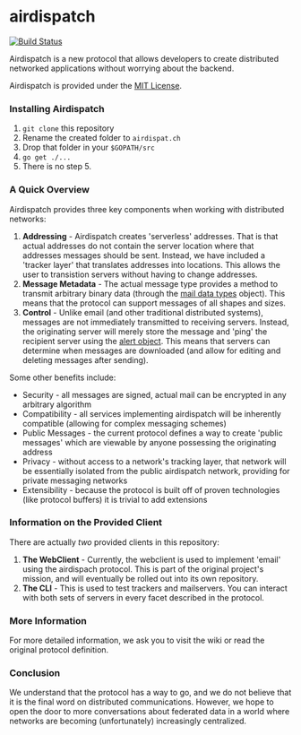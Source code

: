 airdispatch
============

[![Build Status](https://drone.io/github.com/huntaub/airdispatch-protocol/status.png)](https://drone.io/github.com/huntaub/airdispatch-protocol/latest)

Airdispatch is a new protocol that allows developers to create distributed networked applications without worrying about the backend.

Airdispatch is provided under the [MIT License](https://github.com/huntaub/airdispatch-protocol/blob/master/LICENSE).

### Installing Airdispatch
  1. `git clone` this repository
  2. Rename the created folder to `airdispat.ch`
  3. Drop that folder in your `$GOPATH/src`
  4. `go get ./...`
  5. There is no step 5.

### A Quick Overview
Airdispatch provides three key components when working with distributed networks:

  1. **Addressing** - Airdispatch creates 'serverless' addresses. That is that actual addresses do not contain the server location where that addresses messages should be sent. Instead, we have included a 'tracker layer' that translates addresses into locations. This allows the user to transistion servers without having to change addresses.
  2. **Message Metadata** - The actual message type provides a method to transmit arbitrary binary data (through the [mail data types](https://github.com/huntaub/airdispatch-protocol/blob/master/airdispatch/Message.proto#L91) object). This means that the protocol can support messages of all shapes and sizes.
  3. **Control** - Unlike email (and other traditional distributed systems), messages are not immediately transmitted to receiving servers. Instead, the originating server will merely store the message and 'ping' the recipient server using the [alert object](https://github.com/huntaub/airdispatch-protocol/blob/master/airdispatch/Message.proto#L56). This means that servers can determine when messages are downloaded (and allow for editing and deleting messages after sending).

Some other benefits include:
  - Security - all messages are signed, actual mail can be encrypted in any arbitrary algorithm
  - Compatibility - all services implementing airdispatch will be inherently compatible (allowing for complex messaging schemes)
  - Public Messages - the current protocol defines a way to create 'public messages' which are viewable by anyone possessing the originating address
  - Privacy - without access to a network's tracking layer, that network will be essentially isolated from the public airdispatch network, providing for private messaging networks
  - Extensibility - because the protocol is built off of proven technologies (like protocol buffers) it is trivial to add extensions

### Information on the Provided Client
There are actually *two* provided clients in this repository:

  1. **The WebClient** - Currently, the webclient is used to implement 'email' using the airdispach protocol. This is part of the original project's mission, and will eventually be rolled out into its own repository.
  2. **The CLI** - This is used to test trackers and mailservers. You can interact with both sets of servers in every facet described in the protocol.

### More Information
For more detailed information, we ask you to visit the wiki or read the original protocol definition.

### Conclusion
We understand that the protocol has a way to go, and we do not believe that it is the final word on distributed communications. However, we hope to open the door to more conversations about federated data in a world where networks are becoming (unfortunately) increasingly centralized.

